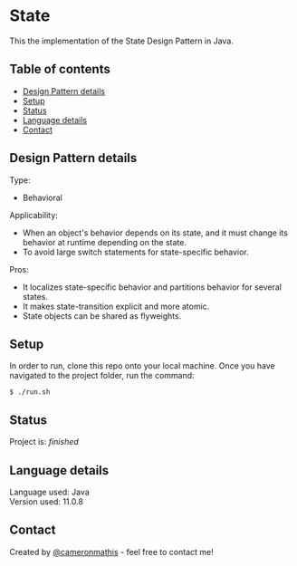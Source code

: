 # State
This the implementation of the State Design Pattern in Java.

## Table of contents
* [Design Pattern details](#Design-Pattern-details)
* [Setup](#setup)
* [Status](#status)
* [Language details](#Language-details)
* [Contact](#contact)

## Design Pattern details
Type:
* Behavioral

Applicability:
* When an object's behavior depends on its state, and it must change its behavior at runtime depending on the state.
* To avoid large switch statements for state-specific behavior.

Pros:
* It localizes state-specific behavior and partitions behavior for several states.
* It makes state-transition explicit and more atomic.
* State objects can be shared as flyweights.

## Setup
In order to run, clone this repo onto your local machine. Once you have navigated to the project folder, run the command:

	$ ./run.sh

## Status
Project is: _finished_

## Language details
Language used: Java </br>
Version used: 11.0.8

## Contact
Created by [@cameronmathis](https://github.com/cameronmathis/) - feel free to contact me!